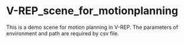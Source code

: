 # V-REP_scene_for_motionplanning

This is a demo scene for motion planning in V-REP. The parameters of environment and path are required by csv file. 
